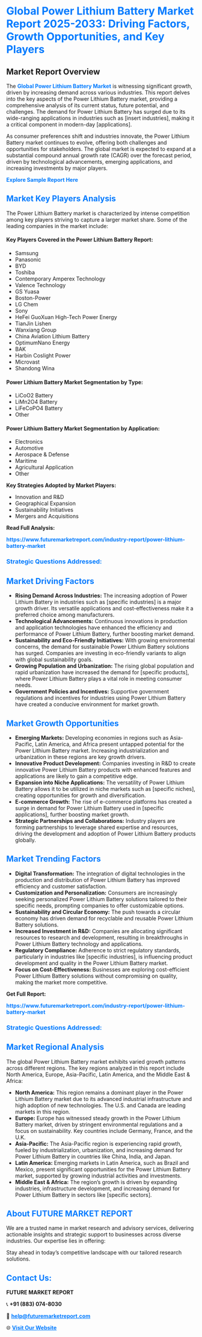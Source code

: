 <h1 style="color: #007BFF;">Global Power Lithium Battery Market Report 2025-2033: Driving Factors, Growth Opportunities, and Key Players</h1>

<section id="overview">
<h2>Market Report Overview</h2>
<p>The <a href="https://www.futuremarketreport.com/industry-report/power-lithium-battery-market" style="color: #007BFF; text-decoration: none;"><strong>Global Power Lithium Battery Market</strong></a> is witnessing significant growth, driven by increasing demand across various industries. This report delves into the key aspects of the Power Lithium Battery market, providing a comprehensive analysis of its current status, future potential, and challenges. The demand for Power Lithium Battery has surged due to its wide-ranging applications in industries such as [insert industries], making it a critical component in modern-day [applications].</p>
<p>As consumer preferences shift and industries innovate, the Power Lithium Battery market continues to evolve, offering both challenges and opportunities for stakeholders. The global market is expected to expand at a substantial compound annual growth rate (CAGR) over the forecast period, driven by technological advancements, emerging applications, and increasing investments by major players.</p>
</section>

<section id="overview">
<p><a href="https://www.futuremarketreport.com/request-sample/reportId=104834" style="color: #007BFF; text-decoration: none;"><strong>Explore Sample Report Here</strong></a></p>
</section>

<section id="key-players">
<h2 style="color: #007BFF;">Market Key Players Analysis</h2>
<p>The Power Lithium Battery market is characterized by intense competition among key players striving to capture a larger market share. Some of the leading companies in the market include:</p>
<h4>Key Players Covered in the Power Lithium Battery Report:</h4>
<ul><li>Samsung</li><li>Panasonic</li><li>BYD</li><li>Toshiba</li><li>Contemporary Amperex Technology</li><li>Valence Technology</li><li>GS Yuasa</li><li>Boston-Power</li><li>LG Chem</li><li>Sony</li><li>HeFei GuoXuan High-Tech Power Energy</li><li>TianJin Lishen</li><li>Wanxiang Group</li><li>China Aviation Lithium Battery</li><li>OptimumNano Energy</li><li>BAK</li><li>Harbin Coslight Power</li><li>Microvast</li><li>Shandong Wina</li></ul>
<h4>Power Lithium Battery Market Segmentation by Type:</h4>
<ul><li>LiCoO2 Battery</li><li>LiMn2O4 Battery</li><li>LiFeCoPO4 Battery</li><li>Other</li></ul>

<h4>Power Lithium Battery Market Segmentation by Application:</h4>
<ul><li>Electronics</li><li>Automotive</li><li>Aerospace &amp; Defense</li><li>Maritime</li><li>Agricultural Application</li><li>Other</li></ul>
<p><strong>Key Strategies Adopted by Market Players:</strong></p>
<ul>
<li>Innovation and R&D</li>
<li>Geographical Expansion</li>
<li>Sustainability Initiatives</li>
<li>Mergers and Acquisitions</li>
</ul>
</section>

<section>
<p><strong>Read Full Analysis: </strong></p><a href="https://www.futuremarketreport.com/industry-report/power-lithium-battery-market" style="color: #007BFF; text-decoration: none;"><strong>https://www.futuremarketreport.com/industry-report/power-lithium-battery-market</strong></a>
<h3 style="color: #007BFF;">Strategic Questions Addressed:</h3>
</section>

<section id="driving-factors">
<h2 style="color: #007BFF;">Market Driving Factors</h2>
<ul>
<li><strong>Rising Demand Across Industries:</strong> The increasing adoption of Power Lithium Battery in industries such as [specific industries] is a major growth driver. Its versatile applications and cost-effectiveness make it a preferred choice among manufacturers.</li>
<li><strong>Technological Advancements:</strong> Continuous innovations in production and application technologies have enhanced the efficiency and performance of Power Lithium Battery, further boosting market demand.</li>
<li><strong>Sustainability and Eco-Friendly Initiatives:</strong> With growing environmental concerns, the demand for sustainable Power Lithium Battery solutions has surged. Companies are investing in eco-friendly variants to align with global sustainability goals.</li>
<li><strong>Growing Population and Urbanization:</strong> The rising global population and rapid urbanization have increased the demand for [specific products], where Power Lithium Battery plays a vital role in meeting consumer needs.</li>
<li><strong>Government Policies and Incentives:</strong> Supportive government regulations and incentives for industries using Power Lithium Battery have created a conducive environment for market growth.</li>
</ul>
</section>

<section id="growth-opportunities">
<h2 style="color: #007BFF;">Market Growth Opportunities</h2>
<ul>
<li><strong>Emerging Markets:</strong> Developing economies in regions such as Asia-Pacific, Latin America, and Africa present untapped potential for the Power Lithium Battery market. Increasing industrialization and urbanization in these regions are key growth drivers.</li>
<li><strong>Innovative Product Development:</strong> Companies investing in R&D to create innovative Power Lithium Battery products with enhanced features and applications are likely to gain a competitive edge.</li>
<li><strong>Expansion into Niche Applications:</strong> The versatility of Power Lithium Battery allows it to be utilized in niche markets such as [specific niches], creating opportunities for growth and diversification.</li>
<li><strong>E-commerce Growth:</strong> The rise of e-commerce platforms has created a surge in demand for Power Lithium Battery used in [specific applications], further boosting market growth.</li>
<li><strong>Strategic Partnerships and Collaborations:</strong> Industry players are forming partnerships to leverage shared expertise and resources, driving the development and adoption of Power Lithium Battery products globally.</li>
</ul>
</section>

<section id="trending-factors">
<h2 style="color: #007BFF;">Market Trending Factors</h2>
<ul>
<li><strong>Digital Transformation:</strong> The integration of digital technologies in the production and distribution of Power Lithium Battery has improved efficiency and customer satisfaction.</li>
<li><strong>Customization and Personalization:</strong> Consumers are increasingly seeking personalized Power Lithium Battery solutions tailored to their specific needs, prompting companies to offer customizable options.</li>
<li><strong>Sustainability and Circular Economy:</strong> The push towards a circular economy has driven demand for recyclable and reusable Power Lithium Battery solutions.</li>
<li><strong>Increased Investment in R&D:</strong> Companies are allocating significant resources to research and development, resulting in breakthroughs in Power Lithium Battery technology and applications.</li>
<li><strong>Regulatory Compliance:</strong> Adherence to strict regulatory standards, particularly in industries like [specific industries], is influencing product development and quality in the Power Lithium Battery market.</li>
<li><strong>Focus on Cost-Effectiveness:</strong> Businesses are exploring cost-efficient Power Lithium Battery solutions without compromising on quality, making the market more competitive.</li>
</ul>
</section>

<section>
<p><strong>Get Full Report: </strong></p><a href="https://www.futuremarketreport.com/industry-report/power-lithium-battery-market" style="color: #007BFF; text-decoration: none;"><strong>https://www.futuremarketreport.com/industry-report/power-lithium-battery-market</strong></a>
<h3 style="color: #007BFF;">Strategic Questions Addressed:</h3>
</section>


<section id="regional-analysis">
<h2 style="color: #007BFF;">Market Regional Analysis</h2>
<p>The global Power Lithium Battery market exhibits varied growth patterns across different regions. The key regions analyzed in this report include North America, Europe, Asia-Pacific, Latin America, and the Middle East & Africa:</p>
<ul>
<li><strong>North America:</strong> This region remains a dominant player in the Power Lithium Battery market due to its advanced industrial infrastructure and high adoption of new technologies. The U.S. and Canada are leading markets in this region.</li>
<li><strong>Europe:</strong> Europe has witnessed steady growth in the Power Lithium Battery market, driven by stringent environmental regulations and a focus on sustainability. Key countries include Germany, France, and the U.K.</li>
<li><strong>Asia-Pacific:</strong> The Asia-Pacific region is experiencing rapid growth, fueled by industrialization, urbanization, and increasing demand for Power Lithium Battery in countries like China, India, and Japan.</li>
<li><strong>Latin America:</strong> Emerging markets in Latin America, such as Brazil and Mexico, present significant opportunities for the Power Lithium Battery market, supported by growing industrial activities and investments.</li>
<li><strong>Middle East & Africa:</strong> The region’s growth is driven by expanding industries, infrastructure development, and increasing demand for Power Lithium Battery in sectors like [specific sectors].</li>
</ul>
</section>

<footer>
<h2 style="color: #007BFF;">About FUTURE MARKET REPORT</h2>
<p>We are a trusted name in market research and advisory services, delivering actionable insights and strategic support to businesses across diverse industries. Our expertise lies in offering:</p>

<p>Stay ahead in today’s competitive landscape with our tailored research solutions.</p>

<h2 style="color: #007BFF;">Contact Us:</h2>
<p><strong>FUTURE MARKET REPORT</strong></p>
<p>📞 <strong>+91 (883) 074-8030</strong></p>
<p>📧 <strong><a href="mailto:help@futuremarketreport.com" style="color: #007BFF;">help@futuremarketreport.com</a></strong></p>
<p>🌐 <strong><a href="https://www.futuremarketreport.com/" style="color: #007BFF;">Visit Our Website</a></strong></p>
</footer>